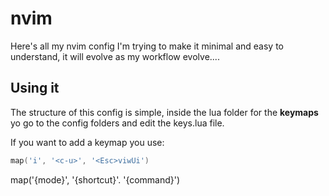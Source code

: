 # nvim
Here's all my nvim config I'm trying to make it minimal and easy to understand, it will evolve as my workflow evolve....

## Using it
The structure of this config is simple, inside the lua folder for the **keymaps** yo go to the config folders and edit the keys.lua file.

If you want to add a keymap you use:

```lua
map('i', '<c-u>', '<Esc>viwUi')
```
map('{mode}', '{shortcut}'. '{command}')
